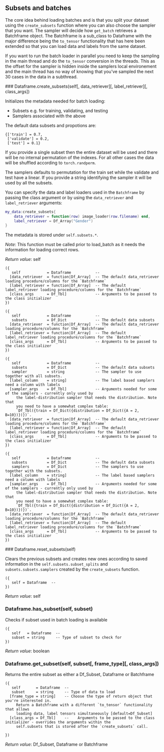 
## Subsets and batches

The core idea behind loading batches and is that you split your dataset using the
`create_subsets` function where you can also choose the sampler that you want. The
sampler will decide how `get_batch` retrieves a Batchframe object. The Batchframe
is a sub_class to Dataframe with the major difference being the `to_tensor` functionality
that has here been extended so that you can load data and labels from the same dataset.

If you want to run the batch loader in parallel you need to keep the sampling in
the main thread and do the `to_tensor` conversion in the threads. This as the offset
for the sampler is hidden inside the samplers local environement and the main thread
has no way of knowing that you've sampled the next 30 cases in the data in a subthread.

<a name="Dataframe.create_subsets">
### Dataframe.create_subsets(self[, data_retriever][, label_retriever][, class_args])

Initializes the metadata needed for batch loading:

- Subsets e.g. for training, validating, and testing
- Samplers associated with the above

The default data subsets and propotions are:
```
{['train'] = 0.7,
 ['validate'] = 0.2,
 ['test'] = 0.1}
```

If you provide a single subset then the entire dataset will be used and there
will be no internal permutation of the indexes. For all other cases the data will
be shuffled according to `torch.randperm`.

The samplers defaults to permutation for the train set while the validate and
test have a linear. If you provide a string identifying the sampler it will be
used by all the subsets.

You can specify the data and label loaders used in the `Batchframe` by passing
the class argument or by using the `data_retriever` and `label_retriever` arguments:

```lua
my_data:create_subsets{
	data_retriever = function(row) image_loader(row.filename) end,
	label_retriever = Df_Array("Gender")
}
```

The metadata is stored under `self.subsets.*`.

_Note_: This function must be called prior to load_batch as it needs the
information for loading correct rows.

_Return value_: self

```
({
   self            = Dataframe           -- 
  [data_retriever  = function|Df_Array]  -- The default data_retriever loading procedure/columns for the `Batchframe`
  [label_retriever = function|Df_Array]  -- The default label_retriever loading procedure/columns for the `Batchframe`
  [class_args      = Df_Tbl]             -- Arguments to be passed to the class initializer
})
```


```
({
   self            = Dataframe           -- 
   subsets         = Df_Dict             -- The default data subsets
  [data_retriever  = function|Df_Array]  -- The default data_retriever loading procedure/columns for the `Batchframe`
  [label_retriever = function|Df_Array]  -- The default label_retriever loading procedure/columns for the `Batchframe`
  [class_args      = Df_Tbl]             -- Arguments to be passed to the class initializer
})
```


```
({
   self            = Dataframe           -- 
   subsets         = Df_Dict             -- The default data subsets
   sampler         = string              -- The sampler to use together with all subsets.
  [label_column    = string]             -- The label based samplers need a column with labels
  [sampler_args    = Df_Tbl]             -- Arguments needed for some of the samplers - currently only used by
	 the label-distribution sampler that needs the distribution. Note that
	 you need to have a somewhat complex table:
	 `Df_Tbl({train = Df_Dict({distribution = Df_Dict({A = 2, B=10})})})`.
  [data_retriever  = function|Df_Array]  -- The default data_retriever loading procedure/columns for the `Batchframe`
  [label_retriever = function|Df_Array]  -- The default label_retriever loading procedure/columns for the `Batchframe`
  [class_args      = Df_Tbl]             -- Arguments to be passed to the class initializer
})
```


```
({
   self            = Dataframe           -- 
   subsets         = Df_Dict             -- The default data subsets
   samplers        = Df_Dict             -- The samplers to use together with the subsets.
  [label_column    = string]             -- The label based samplers need a column with labels
  [sampler_args    = Df_Tbl]             -- Arguments needed for some of the samplers - currently only used by
	 the label-distribution sampler that needs the distribution. Note that
	 you need to have a somewhat complex table:
	 `Df_Tbl({train = Df_Dict({distribution = Df_Dict({A = 2, B=10})})})`.
  [data_retriever  = function|Df_Array]  -- The default data_retriever loading procedure/columns for the `Batchframe`
  [label_retriever = function|Df_Array]  -- The default label_retriever loading procedure/columns for the `Batchframe`
  [class_args      = Df_Tbl]             -- Arguments to be passed to the class initializer
})
```

<a name="Dataframe.reset_subsets">
### Dataframe.reset_subsets(self)

Clears the previous subsets and creates new ones according to saved information
in the `self.subsets.subset_splits` and `subsets.subsets.samplers` created by
the `create_subsets` function.

```
({
   self = Dataframe  -- 
})
```

_Return value_: self
<a name="Dataframe.has_subset">
### Dataframe.has_subset(self, subset)

Checks if subset used in batch loading is available

```
({
   self   = Dataframe  -- 
   subset = string     -- Type of subset to check for
})
```

_Return value_: boolean
<a name="Dataframe.get_subset">
### Dataframe.get_subset(self, subset[, frame_type][, class_args])

Returns the entire subset as either a Df_Subset, Dataframe or Batchframe

```
({
   self       = Dataframe  -- 
   subset     = string     -- Type of data to load
  [frame_type = string]    -- Choose the type of return object that you're interested in.
	 Return a Batchframe with a different `to_tensor` functionality that allows
	 loading data, label tensors simultaneously [default=Df_Subset]
  [class_args = Df_Tbl]    -- 	 Arguments to be passed to the class initializer - overrides the arguments within the
	 self.subsets that is stored after the `create_subsets` call.
	 
})
```

_Return value_: Df_Subset, Dataframe or Batchframe
